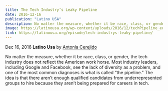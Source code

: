 ```yaml
---
title: The Tech Industry’s Leaky Pipeline
date: 2016-12-16
publication: "Latino USA"
description: No matter the measure, whether it be race, class, or gender, the tech industry does not reflect the American work horse.
image: https://latinousa.org/wp-content/uploads/2016/12/techPipeline_edited-2-600x380.png
link: https://latinousa.org/episode/tech-industrys-leaky-pipeline/
---
```


Dec 16, 2016 **Latino Usa** by [Antonia Cerejido](https://twitter.com/antoniacere)

No matter the measure, whether it be race, class, or gender, the tech industry does not reflect the American work horse. Most industry leaders, including Google and Facebook, see the lack of diversity as a problem, and one of the most common diagnoses is what is called “the pipeline.” The idea is
that there aren’t enough qualified candidates from underrepresented groups to hire because they aren’t being prepared for careers in tech.
